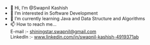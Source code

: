 - 👋 Hi, I’m @Swapnil Kashish
- 👀 I’m interested in Software Development
- 🌱 I’m currently learning Java and Data Structure and Algorithms
- 📫 How to reach me...  
E-mail :- shiningstar.swapnil@gmail.com  
LinkedIn :- www.linkedin.com/in/swapnil-kashish-4919371ab

<!---
Swapnil-Kashish/Swapnil-Kashish is a ✨ special ✨ repository because its `README.md` (this file) appears on your GitHub profile.
You can click the Preview link to take a look at your changes.
--->
